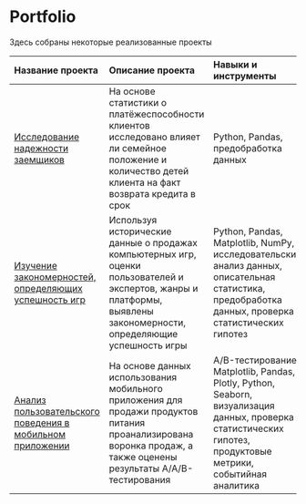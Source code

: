 # Portfolio
Здесь собраны некоторые реализованные проекты

| Название проекта  | Описание проекта  | Навыки и инструменты |
|:------------- |:---------------|:-------------|
| [Исследование надежности заемщиков](https://github.com/LadyginaDA/Portfolio/tree/main/Исследование%20надежности%20заемщиков)     |На основе статистики о платёжеспособности клиентов исследовано влияет ли семейное положение и количество детей клиента на факт возврата кредита в срок     | Python, Pandas, предобработка данных     |
| [Изучение закономерностей, определяющих успешность игр](https://github.com/LadyginaDA/Portfolio/tree/main/Исследование%20успешности%20игр)      | Используя исторические данные о продажах компьютерных игр, оценки пользователей и экспертов, жанры и платформы, выявлены закономерности, определяющие успешность игры         |         Python, Pandas, Matplotlib, NumPy, исследовательский анализ данных, описательная статистика, предобработка данных, проверка статистических гипотез   |
| [Анализ пользовательского поведения в мобильном приложении](https://github.com/LadyginaDA/Portfolio/tree/main/Анализ%20пользовательского%20поведения%20в%20мобильном%20приложении) | На основе данных использования мобильного приложения для продажи продуктов питания проанализирована воронка продаж, а также оценены результаты A/A/B-тестирования         |       A/B-тестирование, Matplotlib, Pandas, Plotly, Python, Seaborn, визуализация данных, проверка статистических гипотез, продуктовые метрики, событийная аналитика |
